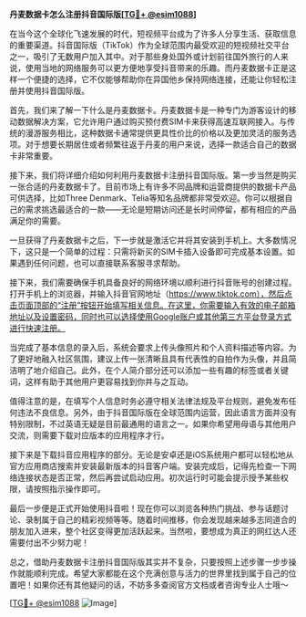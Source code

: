 **丹麦数据卡怎么注册抖音国际版[[TG💪+ @esim1088](https://t.me/s/esim1088)]**

在当今这个全球化飞速发展的时代，短视频平台成为了许多人分享生活、获取信息的重要渠道。抖音国际版（TikTok）作为全球范围内最受欢迎的短视频社交平台之一，吸引了无数用户加入其中。对于那些身处国外或计划前往国外旅行的人来说，使用当地的网络服务可以更方便地享受抖音带来的乐趣。而丹麦数据卡正是这样一个便捷的选择，它不仅能够帮助你在异国他乡保持网络连接，还能让你轻松注册并使用抖音国际版。

首先，我们来了解一下什么是丹麦数据卡。丹麦数据卡是一种专门为游客设计的移动数据解决方案，它允许用户通过购买预付费SIM卡来获得高速互联网接入。与传统的漫游服务相比，这种数据卡通常提供更具性价比的价格以及更加灵活的服务选项。对于想要长期居住或者频繁往返于丹麦的用户来说，选择一款适合自己的数据卡非常重要。

接下来，我们将详细介绍如何利用丹麦数据卡注册抖音国际版。第一步当然是购买一张合适的丹麦数据卡了。目前市场上有许多不同品牌和运营商提供的数据卡产品可供选择，比如Three Denmark、Telia等知名品牌都非常受欢迎。你可以根据自己的需求挑选最适合的一款——无论是短期访问还是长时间停留，都有相应的产品满足你的需要。

一旦获得了丹麦数据卡之后，下一步就是激活它并将其安装到手机上。大多数情况下，这只是一个简单的过程：只需将新买的SIM卡插入设备即可完成基本设置。如果遇到任何问题，也可以直接联系客服寻求帮助。

接下来，我们需要确保手机具备良好的网络环境以顺利进行抖音账号的创建过程。打开手机上的浏览器，并输入抖音官网地址（https://www.tiktok.com），然后点击页面顶部的“注册”按钮开始填写相关信息。在这里，你需要输入有效的电子邮箱地址以及设置密码，同时也可以选择使用Google账户或其他第三方平台登录方式进行快速注册。

当完成了基本信息的录入后，系统会要求上传头像照片和个人资料描述等内容。为了更好地融入社区氛围，建议上传一张清晰且具有代表性的自拍作为头像，并且简洁明了地介绍自己。此外，在个人简介部分还可以添加一些有趣的标签或者关键词，这样有助于其他用户更容易找到你并与之互动。

值得注意的是，在填写个人信息时务必遵守相关法律法规及平台规则，避免发布任何违法不良信息。另外，由于抖音国际版在全球范围内运营，因此语言方面并没有特别限制，不过英语无疑是目前最通用的语言之一。如果你希望用母语与其他用户交流，则需要下载对应版本的应用程序才行。

接下来是下载抖音应用程序的部分。无论是安卓还是iOS系统用户都可以轻松地从官方应用商店搜索并安装最新版本的抖音客户端。安装完成后，记得先检查一下网络连接状态是否正常，然后再尝试启动应用。初次运行时可能会提示授予某些权限，请按照指示操作即可。

最后一步便是正式开始使用抖音啦！现在你可以浏览各种热门挑战、参与话题讨论、录制属于自己的精彩视频等等。随着时间推移，你会发现越来越多志同道合的朋友加入进来，整个社区变得更加活跃起来。当然啦，要想成为真正的网红达人还需要付出不少努力呢！

总之，借助丹麦数据卡注册抖音国际版其实并不复杂，只要按照上述步骤一步步操作就能顺利完成。希望大家都能在这个充满创意与活力的世界里找到属于自己的位置吧！如果你还有其他疑问的话，不妨多多查阅官方文档或者咨询专业人士哦～

[[TG💪+ @esim1088](https://t.me/s/esim1088) ![Image](https://i.postimg.cc/4NQfJmqS/Snipaste-2025-05-13-00-14-12.png)]